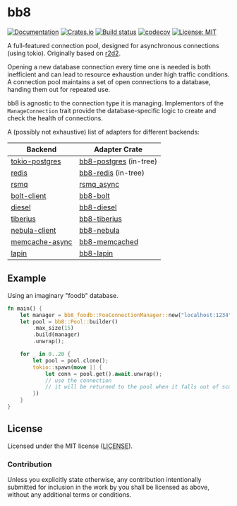 # bb8

[![Documentation](https://docs.rs/bb8/badge.svg)](https://docs.rs/bb8/)
[![Crates.io](https://img.shields.io/crates/v/bb8.svg)](https://crates.io/crates/bb8)
[![Build status](https://github.com/djc/bb8/workflows/CI/badge.svg)](https://github.com/djc/bb8/actions?query=workflow%3ACI)
[![codecov](https://codecov.io/gh/djc/bb8/branch/main/graph/badge.svg)](https://codecov.io/gh/djc/bb8)
[![License: MIT](https://img.shields.io/badge/License-MIT-blue.svg)](./LICENSE)

A full-featured connection pool, designed for asynchronous connections (using
tokio). Originally based on [r2d2](https://github.com/sfackler/r2d2).

Opening a new database connection every time one is needed is both inefficient
and can lead to resource exhaustion under high traffic conditions. A connection
pool maintains a set of open connections to a database, handing them out for
repeated use.

bb8 is agnostic to the connection type it is managing. Implementors of the
`ManageConnection` trait provide the database-specific logic to create and
check the health of connections.

A (possibly not exhaustive) list of adapters for different backends:

Backend | Adapter Crate
------- | -------------
[tokio-postgres](https://github.com/sfackler/rust-postgres) | [bb8-postgres](https://crates.io/crates/bb8-postgres) (in-tree)
[redis](https://github.com/mitsuhiko/redis-rs) | [bb8-redis](https://crates.io/crates/bb8-redis) (in-tree)
[rsmq](https://github.com/smrchy/rsmq) | [rsmq_async](https://crates.io/crates/rsmq_async)
[bolt-client](https://crates.io/crates/bolt-client) | [bb8-bolt](https://crates.io/crates/bb8-bolt)
[diesel](https://crates.io/crates/diesel) | [bb8-diesel](https://crates.io/crates/bb8-diesel)
[tiberius](https://crates.io/crates/tiberius) | [bb8-tiberius](https://crates.io/crates/bb8-tiberius)
[nebula-client](https://crates.io/crates/nebula-client) | [bb8-nebula](https://crates.io/crates/bb8-nebula)
[memcache-async](https://github.com/vavrusa/memcache-async) | [bb8-memcached](https://crates.io/crates/bb8-memcached)
[lapin](https://crates.io/crates/lapin) | [bb8-lapin](https://crates.io/crates/bb8-lapin)

## Example

Using an imaginary "foodb" database.

```rust
fn main() {
    let manager = bb8_foodb::FooConnectionManager::new("localhost:1234");
    let pool = bb8::Pool::builder()
        .max_size(15)
        .build(manager)
        .unwrap();

    for _ in 0..20 {
        let pool = pool.clone();
        tokio::spawn(move || {
            let conn = pool.get().await.unwrap();
            // use the connection
            // it will be returned to the pool when it falls out of scope.
        })
    }
}
```

## License

Licensed under the MIT license ([LICENSE](LICENSE)).

### Contribution

Unless you explicitly state otherwise, any contribution intentionally submitted
for inclusion in the work by you shall be licensed as above, without any
additional terms or conditions.